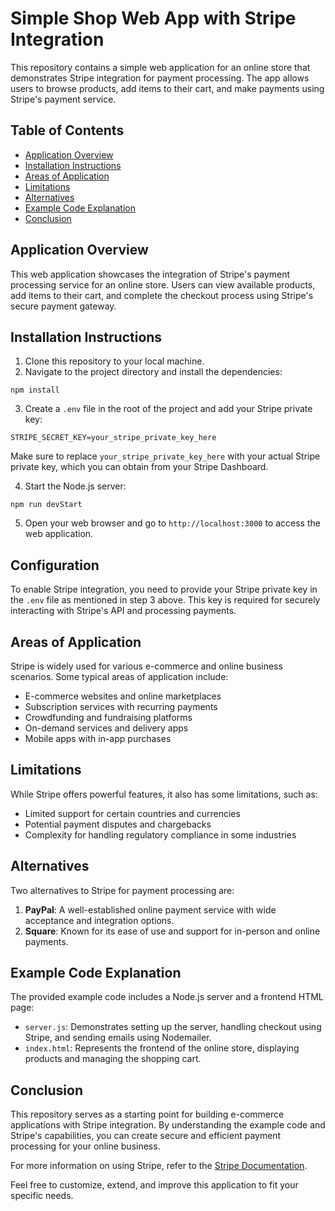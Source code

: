 # Simple Shop Web App with Stripe Integration

This repository contains a simple web application for an online store that demonstrates Stripe integration for payment processing. The app allows users to browse products, add items to their cart, and make payments using Stripe's payment service.

## Table of Contents

- [Application Overview](#application-overview)
- [Installation Instructions](#installation-instructions)
- [Areas of Application](#areas-of-application)
- [Limitations](#limitations)
- [Alternatives](#alternatives)
- [Example Code Explanation](#example-code-explanation)
- [Conclusion](#conclusion)

## Application Overview

This web application showcases the integration of Stripe's payment processing service for an online store. Users can view available products, add items to their cart, and complete the checkout process using Stripe's secure payment gateway.

## Installation Instructions

1. Clone this repository to your local machine.
2. Navigate to the project directory and install the dependencies:
```
npm install
```
3. Create a `.env` file in the root of the project and add your Stripe private key:
```
STRIPE_SECRET_KEY=your_stripe_private_key_here
```
Make sure to replace `your_stripe_private_key_here` with your actual Stripe private key, which you can obtain from your Stripe Dashboard.

4. Start the Node.js server:
   
```
npm run devStart
```

5. Open your web browser and go to `http://localhost:3000` to access the web application.

## Configuration

To enable Stripe integration, you need to provide your Stripe private key in the `.env` file as mentioned in step 3 above. This key is required for securely interacting with Stripe's API and processing payments.

## Areas of Application

Stripe is widely used for various e-commerce and online business scenarios. Some typical areas of application include:
- E-commerce websites and online marketplaces
- Subscription services with recurring payments
- Crowdfunding and fundraising platforms
- On-demand services and delivery apps
- Mobile apps with in-app purchases

## Limitations

While Stripe offers powerful features, it also has some limitations, such as:
- Limited support for certain countries and currencies
- Potential payment disputes and chargebacks
- Complexity for handling regulatory compliance in some industries

## Alternatives

Two alternatives to Stripe for payment processing are:
1. **PayPal**: A well-established online payment service with wide acceptance and integration options.
2. **Square**: Known for its ease of use and support for in-person and online payments.

## Example Code Explanation

The provided example code includes a Node.js server and a frontend HTML page:
- `server.js`: Demonstrates setting up the server, handling checkout using Stripe, and sending emails using Nodemailer.
- `index.html`: Represents the frontend of the online store, displaying products and managing the shopping cart.

## Conclusion

This repository serves as a starting point for building e-commerce applications with Stripe integration. By understanding the example code and Stripe's capabilities, you can create secure and efficient payment processing for your online business.

For more information on using Stripe, refer to the [Stripe Documentation](https://stripe.com/docs).

Feel free to customize, extend, and improve this application to fit your specific needs.
